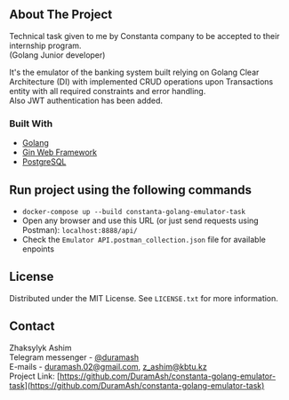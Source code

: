 ## About The Project
Technical task given to me by Constanta company to be accepted to their internship program.
<br>
(Golang Junior developer)

It's the emulator of the banking system built relying on Golang Clear Architecture (DI) with implemented CRUD operations upon Transactions entity with all required constraints and error handling.
<br>
Also JWT authentication has been added.

### Built With
* [Golang](https://go.dev/)
* [Gin Web Framework](https://gin-gonic.com/)
* [PostgreSQL](https://www.postgresql.org/)

## Run project using the following commands
* `docker-compose up --build constanta-golang-emulator-task`
* Open any browser and use this URL (or just send requests using Postman):
`localhost:8888/api/`
* Check the `Emulator API.postman_collection.json` file for available enpoints

## License
Distributed under the MIT License. See `LICENSE.txt` for more information.

## Contact
Zhaksylyk Ashim
<br>
Telegram messenger - [@duramash](https://t.me/duramash)
<br>
E-mails - duramash.02@gmail.com, z_ashim@kbtu.kz
<br>
Project Link: [https://github.com/DuramAsh/constanta-golang-emulator-task](https://github.com/DuramAsh/constanta-golang-emulator-task)
